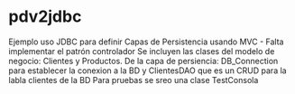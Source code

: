 # pdv2jdbc
Ejemplo uso JDBC para definir Capas de Persistencia usando MVC - Falta implementar el patrón controlador
Se incluyen las clases del modelo de negocio: Clientes y Productos.
De la capa de persiencia: DB_Connection para establecer la conexion a la BD y ClientesDAO que es un CRUD para la labla clientes de la BD
Para pruebas se sreo una clase TestConsola
